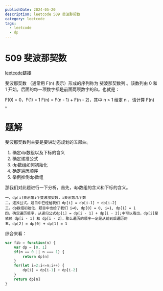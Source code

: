 ```yaml
---
publishDate: 2024-05-20
description: leetcode 509 斐波那契数
category: leetcode
tags:
  - leetcode
  - dp
---
```


# 509 斐波那契数

[leetcode链接](https://leetcode.cn/problems/fibonacci-number/description/)

斐波那契数 （通常用 F(n) 表示）形成的序列称为 斐波那契数列 。该数列由 0 和 1 开始，后面的每一项数字都是前面两项数字的和。也就是：

F(0) = 0，F(1) = 1
F(n) = F(n - 1) + F(n - 2)，其中 n > 1
给定 n ，请计算 F(n) 。

# 题解

斐波那契数列主要是要讲动态规划的五部曲。

1. 确定dp数组以及下标的含义
2. 确定递推公式
3. dp数组如何初始化
4. 确定遍历顺序
5. 举例推倒dp数组

那我们对此题进行一下分析，首先，dp数组的含义和下标的含义。
```
一，dp[i]表示第i个斐波那契数，i表示第几个数
二，递推公式，题目中已经给我们 dp[i] = dp[i-1] + dp[i-2]
三，dp数组初始化，题目中也给了我们 i=0, dp[0] = 0, i=1, dp[1] = 1
四，确定遍历顺序，从递归公式dp[i] = dp[i - 1] + dp[i - 2];中可以看出，dp[i]是依赖 dp[i - 1] 和 dp[i - 2]，那么遍历的顺序一定是从前到后遍历的
五，dp[2] = dp[0] + dp[1] = 1
``` 

综合来看：

```javascript
var fib = function(n) {
    var dp = [0, 1]
    if(n == 0 || n === 1) {
        return dp[n]
    }
    for(let i=2;i<=n;i++) {
        dp[i] = dp[i-1] + dp[i-2]
    }
    return dp[n]
}
```
